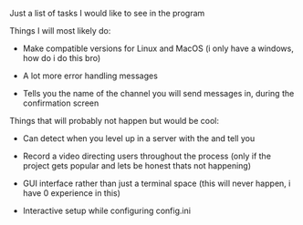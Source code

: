 Just a list of tasks I would like to see in the program


Things I will most likely do: 

- Make compatible versions for Linux and MacOS (i only have a windows, how do i do this bro)

- A lot more error handling messages 

- Tells you the name of the channel you will send messages in, during the confirmation screen

Things that will probably not happen but would be cool:

- Can detect when you level up in a server with the and tell you

- Record a video directing users throughout the process (only if the project gets popular and lets be honest thats not happening)

- GUI interface rather than just a terminal space (this will never happen, i have 0 experience in this)

- Interactive setup while configuring config.ini

